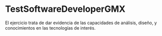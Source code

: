 # TestSoftwareDeveloperGMX
El ejercicio trata de dar evidencia de las capacidades de análisis, diseño, y conocimientos en las tecnologías de interés.
